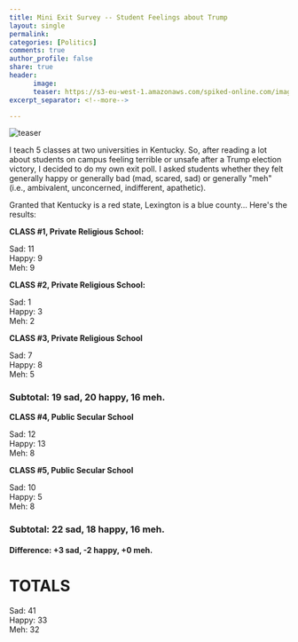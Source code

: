 ```yaml
---
title: Mini Exit Survey -- Student Feelings about Trump
layout: single
permalink: 
categories: [Politics]
comments: true
author_profile: false
share: true
header:
      image: 
      teaser: https://s3-eu-west-1.amazonaws.com/spiked-online.com/images/students_sad.jpg
excerpt_separator: <!--more-->

---
```


![teaser](https://s3-eu-west-1.amazonaws.com/spiked-online.com/images/students_sad.jpg)

I teach 5 classes at two universities in Kentucky. So, after reading a lot about students on campus feeling terrible or unsafe after a Trump election victory, I decided to do my own exit poll. I asked students whether they felt generally happy or generally bad (mad, scared, sad) or generally "meh" (i.e., ambivalent, unconcerned, indifferent, apathetic). 

Granted that Kentucky is a red state, Lexington is a blue county... Here's the results:  

<!--more-->



**CLASS #1, Private Religious School:** 

Sad:  11  
Happy:  9  
Meh: 9  

**CLASS #2, Private Religious School:** 

Sad: 1  
Happy: 3  
Meh: 2  


**CLASS #3, Private Religious School**

Sad: 7  
Happy: 8  
Meh: 5  

### Subtotal: 19 sad, 20 happy, 16 meh. 




**CLASS #4, Public Secular School**

Sad: 12  
Happy: 13  
Meh: 8  

**CLASS #5, Public Secular School**

Sad: 10  
Happy:  5  
Meh:  8  

### Subtotal: 22 sad, 18 happy, 16 meh. 

#### Difference: +3 sad, -2 happy, +0 meh. 

# TOTALS

Sad: 41  
Happy: 33  
Meh: 32  

